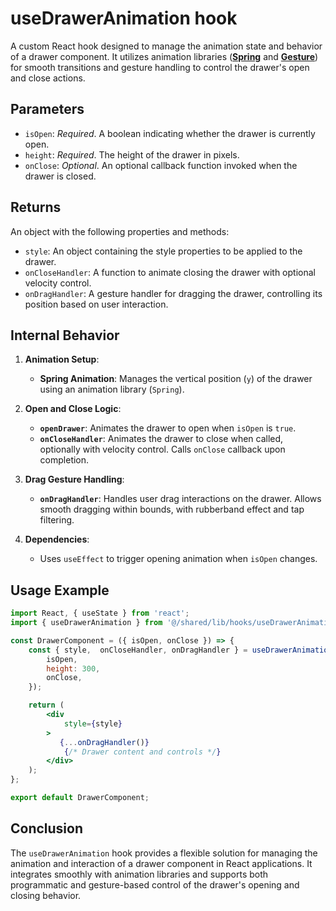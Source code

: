 # useDrawerAnimation hook
A custom React hook designed to manage the animation state and behavior of a drawer component. It utilizes animation libraries (**[Spring](https://www.react-spring.dev/)** and **[Gesture](https://use-gesture.netlify.app/)**) for smooth transitions and gesture handling to control the drawer's open and close actions.

## Parameters
- `isOpen`: _Required_. A boolean indicating whether the drawer is currently open.
- `height`: _Required_. The height of the drawer in pixels.
- `onClose`: _Optional_.  An optional callback function invoked when the drawer is closed.


## Returns
An object with the following properties and methods:
- `style`: An object containing the style properties to be applied to the drawer.
- `onCloseHandler`: A function to animate closing the drawer with optional velocity control.
- `onDragHandler`: A gesture handler for dragging the drawer, controlling its position based on user interaction.

## Internal Behavior
1. **Animation Setup**:
    - **Spring Animation**: Manages the vertical position (`y`) of the drawer using an animation library (`Spring`).

2. **Open and Close Logic**:
    - **`openDrawer`**: Animates the drawer to open when `isOpen` is `true`.
    - **`onCloseHandler`**: Animates the drawer to close when called, optionally with velocity control. Calls `onClose` callback upon completion.

3. **Drag Gesture Handling**:
    - **`onDragHandler`**: Handles user drag interactions on the drawer. Allows smooth dragging within bounds, with rubberband effect and tap filtering.

4. **Dependencies**:
    - Uses `useEffect` to trigger opening animation when `isOpen` changes.

## Usage Example
```jsx
import React, { useState } from 'react';
import { useDrawerAnimation } from '@/shared/lib/hooks/useDrawerAnimation';

const DrawerComponent = ({ isOpen, onClose }) => {
    const { style,  onCloseHandler, onDragHandler } = useDrawerAnimation({
        isOpen,
        height: 300,
        onClose,
    });

    return (
        <div
            style={style}
        >
           {...onDragHandler()}
            {/* Drawer content and controls */}
        </div>
    );
};

export default DrawerComponent;
```

## Conclusion
The `useDrawerAnimation` hook provides a flexible solution for managing the animation and interaction of a drawer component in React applications. It integrates smoothly with animation libraries and supports both programmatic and gesture-based control of the drawer's opening and closing behavior.
